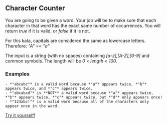 ## Character Counter

You are going to be given a word. Your job will be to make sure that each character in that word has the exact same number of occurrences. You will return *true* if it is valid, or *false* if it is not.

For this kata, capitals are considered the same as lowercase letters. Therefore: *"A" == "a"*

The input is a string (with no spaces) containing *[a-z],[A-Z],[0-9]* and common symbols. The length will be *0 < length < 100*.

### Examples

    - *"abcabc"* is a valid word because *"a"* appears twice, *"b"* appears twice, and *"c"* appears twice.
    - *"abcabcd"* is **NOT** a valid word because *"a"* appears twice, *"b"* appears twice, *"c"* appears twice, but *"d"* only appears once!
    - *"123abc!"* is a valid word because all of the characters only appear once in the word.

[Try it yourself!](https://www.codewars.com/kata/56786a687e9a88d1cf00005d)
